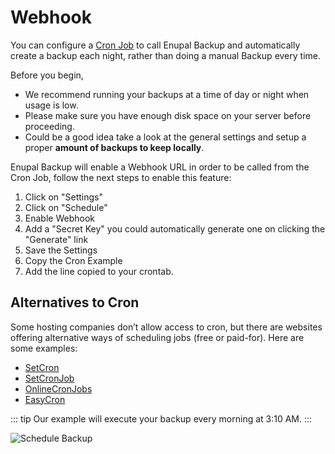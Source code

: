 # Webhook

You can configure a [Cron Job](https://de.wikipedia.org/wiki/Cron) to call Enupal Backup and automatically create a backup each night, rather than doing a manual Backup every time.

Before you begin,

*   We recommend running your backups at a time of day or night when usage is low.
*   Please make sure you have enough disk space on your server before proceeding.
*   Could be a good idea take a look at the general settings and setup a proper **amount of backups to keep locally**.

Enupal Backup will enable a Webhook URL in order to be called from the Cron Job, follow the next steps to enable this feature:

1.  Click on "Settings"
2.  Click on "Schedule"
3.  Enable Webhook
4.  Add a "Secret Key" you could automatically generate one on clicking the "Generate" link
5.  Save the Settings
6.  Copy the Cron Example 
7.  Add the line copied to your crontab.

## Alternatives to Cron

Some hosting companies don’t allow access to cron, but there are websites offering alternative ways of scheduling jobs (free or paid-for). Here are some examples:

*   [SetCron](https://www.setcron.com/)
*   [SetCronJob](http://www.setcronjob.com/)
*   [OnlineCronJobs](http://www.onlinecronjobs.com/)
*   [EasyCron](https://www.easycron.com/)

::: tip
 Our example will execute your backup every morning at 3:10 AM.
:::

![Schedule Backup](https://enupal.com/assets/docs/12-enupal-backup-docs.png)
